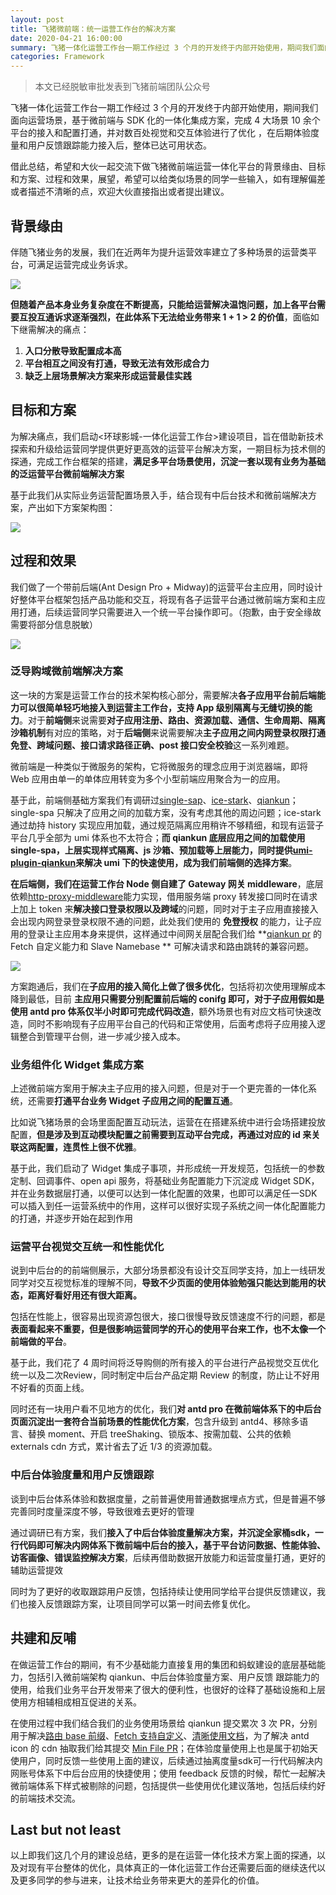 ```yaml
---
layout: post
title: 飞猪微前端：统一运营工作台的解决方案
date: 2020-04-21 16:00:00
summary: 飞猪一体化运营工作台一期工作经过 3 个月的开发终于内部开始使用，期间我们面向运营场景，基于微前端与 SDK 化的一体化集成方案，完成 4 大场景 10 余个平台的接入和配置打通，并对数百处视觉和交互体验进行了优化 ，在后期体验度量和用户反馈跟踪能力接入后，整体已达可用状态。借此总结，希望和大伙一起交流下做飞猪微前端运营一体化平台的背景缘由、目标和方案、过程和效果，展望，希望可以给类似场景的同学一些输入，如有理解偏差或者描述不清晰的点，欢迎大伙直接指出或者提出建议。
categories: Framework
---
```


>本文已经脱敏审批发表到飞猪前端团队公众号

飞猪一体化运营工作台一期工作经过 3 个月的开发终于内部开始使用，期间我们面向运营场景，基于微前端与 SDK 化的一体化集成方案，完成 4 大场景 10 余个平台的接入和配置打通，并对数百处视觉和交互体验进行了优化 ，在后期体验度量和用户反馈跟踪能力接入后，整体已达可用状态。

借此总结，希望和大伙一起交流下做飞猪微前端运营一体化平台的背景缘由、目标和方案、过程和效果，展望，希望可以给类似场景的同学一些输入，如有理解偏差或者描述不清晰的点，欢迎大伙直接指出或者提出建议。

## 背景缘由

伴随飞猪业务的发展，我们在近两年为提升运营效率建立了多种场景的运营类平台，可满足运营完成业务诉求。

<img data-src="https://qpluspicture.oss-cn-beijing.aliyuncs.com/A1hGFC/51.png" src="{{site.defaultImage}}" class="lazyload img-zoom"/>

**但随着产品本身业务复杂度在不断提高，只能给运营解决温饱问题，加上各平台需要互投互通诉求逐渐强烈，在此体系下无法给业务带来 1 + 1 > 2 的价值**，面临如下继需解决的痛点：

1. **入口分散导致配置成本高**
2. **平台相互之间没有打通，导致无法有效形成合力**
3. **缺乏上层场景解决方案来形成运营最佳实践**

## 目标和方案

为解决痛点，我们启动<环球影城-一体化运营工作台>建设项目，旨在借助新技术探索和升级给运营同学提供更好更高效的运营平台解决方案，一期目标为技术侧的探通，完成工作台框架的搭建，**满足多平台场景使用，沉淀一套以现有业务为基础的泛运营平台微前端解决方案**

基于此我们从实际业务运营配置场景入手，结合现有中后台技术和微前端解决方案，产出如下方案架构图：

<img data-src="https://qpluspicture.oss-cn-beijing.aliyuncs.com/urxcJP/30.png" src="{{site.defaultImage}}" class="lazyload img-zoom"/>


## 过程和效果

我们做了一个带前后端(Ant Design Pro + Midway)的运营平台主应用，同时设计好整体平台框架包括产品功能和交互，将现有各子运营平台通过微前端方案和主应用打通，后续运营同学只需要进入一个统一平台操作即可。（抱歉，由于安全缘故需要将部分信息脱敏）

<a href=https://qpluspicture.oss-cn-beijing.aliyuncs.com/ibXTMX/46.mp4 target="_blank"><img data-src="https://qpluspicture.oss-cn-beijing.aliyuncs.com/aJjkJU/23.gif" src="{{site.defaultImage}}" class="lazyload img-zoom"/></a>

### 泛导购域微前端解决方案

这一块的方案是运营工作台的技术架构核心部分，需要解决**各子应用平台前后端能力可以很简单轻巧地接入到运营主工作台，支持 App 级别隔离与无缝切换的能力**。对于**前端侧**来说需要**对子应用注册、路由、资源加载、通信、生命周期、隔离沙箱机制**有对应的策略，对于**后端侧**来说需要解决**主子应用之间内网登录权限打通免登、跨域问题、接口请求路径正确、post 接口安全校验**这一系列难题。

微前端是一种类似于微服务的架构，它将微服务的理念应用于浏览器端，即将 Web 应用由单一的单体应用转变为多个小型前端应用聚合为一的应用。

基于此，前端侧基础方案我们有调研过[single-sap](https://single-spa.js.org/)、[ice-stark](https://github.com/ice-lab/icestark)、[qiankun](https://github.com/umijs/qiankun)；single-spa 只解决了应用之间的加载方案，没有考虑其他的周边问题；ice-stark 通过劫持 history 实现应⽤加载，通过规范隔离应⽤稍许不够精细，和现有运营子平台几乎全部为 umi 体系也不太符合；**而 qiankun 底层应⽤之间的加载使⽤ single-spa，上层实现样式隔离、js 沙箱、预加载等上层能⼒，同时提供[umi-plugin-qiankun](https://github.com/umijs/umi-plugin-qiankun)来解决 umi 下的快速使用，成为我们前端侧的选择方案**。

**在后端侧，我们在运营工作台 Node 侧自建了 Gateway 网关 middleware**，底层依赖[http-proxy-middleware](https://github.com/chimurai/http-proxy-middleware)能力实现，借用服务端 proxy 转发接口同时在请求上加上 token 来**解决接口登录权限以及跨域**的问题，同时对于主子应用直接接入会出现内网登录登录权限不通的问题，此处我们使用的 **免登授权** 的能力，让子应用的登录让主应用本身来提供，这样通过中间网关层配合我们给 **[qiankun pr](https://qpluspicture.oss-cn-beijing.aliyuncs.com/Z8wYlI/15.png) 的 Fetch 自定义能力和 Slave Namebase ** 可解决请求和路由跳转的兼容问题。

<img data-src="https://qpluspicture.oss-cn-beijing.aliyuncs.com/Uvzkvw/28.png" src="{{site.defaultImage}}" class="lazyload img-zoom"/>

方案跑通后，我们在**子应用的接入简化上做了很多优化**，包括将初次使用理解成本降到最低，目前 **主应用只需要分别配置前后端的 conifg 即可，对于子应用假如是使用 antd pro 体系仅半小时即可完成代码改造**，额外场景也有对应文档可快速改造，同时不影响现有子应用平台自己的代码和正常使用，后面考虑将子应用接入逻辑整合到管理平台侧，进一步减少接入成本。

### 业务组件化 Widget 集成方案

上述微前端方案用于解决主子应用的接入问题，但是对于一个更完善的一体化系统，还需要**打通平台业务 Widget 子应用之间的配置互通**。

比如说飞猪场景的会场里面配置互动玩法，运营在在搭建系统中进行会场搭建投放配置，**但是涉及到互动模块配置之前需要到互动平台完成，再通过对应的 id 来关联这两配置，连贯性上很不优雅**。

基于此，我们启动了 Widget 集成子事项，并形成统一开发规范，包括统一的参数定制、回调事件、open api 服务，将基础业务配置能力下沉淀成 Widget SDK，并在业务数据层打通，以便可以达到一体化配置的效果，也即可以满足任一SDK可以插入到任一运营系统中的作用，这样可以很好实现子系统之间一体化配置能力的打通，并逐步开始在起到作用

### 运营平台视觉交互统一和性能优化

说到中后台的的前端侧展示，大部分场景都没有设计交互同学支持，加上一线研发同学对交互视觉标准的理解不同，**导致不少页面的使用体验勉强只能达到能用的状态，距离好看好用还有很大距离。**

包括在性能上，很容易出现资源包很大，接口很慢导致反馈速度不行的问题，都是**表面看起来不重要，但是很影响运营同学的开心的使用平台来工作，也不太像一个前端做的平台**。

基于此，我们花了 4 周时间将泛导购侧的所有接入的平台进行产品视觉交互优化统一以及二次Review，同时制定中后台产品定期 Review 的制度，防止让不好用不好看的页面上线。

同时还有一块用户看不见地方的优化，我们**对 antd pro 在微前端体系下的中后台页面沉淀出一套符合当前场景的性能优化方案**，包含升级到 antd4、移除多语言、替换 moment、开启 treeShaking、锁版本、按需加载、公共的依赖 externals cdn 方式，累计省去了近 1/3 的资源加载。

### 中后台体验度量和用户反馈跟踪

谈到中后台体系体验和数据度量，之前普遍使用普通数据埋点方式，但是普遍不够完善同时度量深度不够，导致很难去更好的管理

通过调研已有方案，我们**接入了中后台体验度量解决方案，并沉淀全家桶sdk，一行代码即可解决内网体系下微前端中后台的接入，基于平台访问数据、性能体验、访客画像、错误监控解决方案**，后续再借助数据开放能力和运营度量打通，更好的辅助运营提效

同时为了更好的收取跟踪用户反馈，包括持续让使用同学给平台提供反馈建议，我们也接入反馈跟踪方案，让项目同学可以第一时间去修复优化。


## 共建和反哺

在做运营工作台的期间，有不少基础能力直接复用的集团和蚂蚁建设的底层基础能力，包括引入微前端架构 qiankun、中后台体验度量方案、用户反馈 跟踪能力的使用，给我们业务平台开发带来了很大的便利性，也很好的诠释了基础设施和上层使用方相辅相成相互促进的关系。

在使用过程中我们结合我们的业务使用场景给 qiankun 提交累次 3 次 PR，分别用于解决[路由 base 前缀](https://github.com/umijs/umi-plugin-qiankun/pull/53)、[Fetch 支持自定义](https://github.com/umijs/umi-plugin-qiankun/pull/56)、[清晰使用文档](https://github.com/umijs/umi-plugin-qiankun/pull/55)，为了解决 antd icon 的 cdn 抽取我们给其提交 [Min File PR](https://github.com/ant-design/ant-design-icons/pull/261)；在体验度量使用上也是属于初始天使用户，同时反馈一些使用上面的建议，后续通过抽离度量sdk可一行代码解决内网账号体系下中后台应用的快捷使用；使用 feedback 反馈的时候，帮忙一起解决微前端体系下样式被剔除的问题，包括提供一些使用优化建议落地，包括后续约好的前端技术交流。

## Last but not least

以上即我们这几个月的建设总结，更多的是在运营一体化技术方案上面的探通，以及对现有平台整体的优化，具体真正的一体化运营工作台还需要后面的继续迭代以及更多同学的参与进来，让技术给业务带来更大的差异化的价值。
